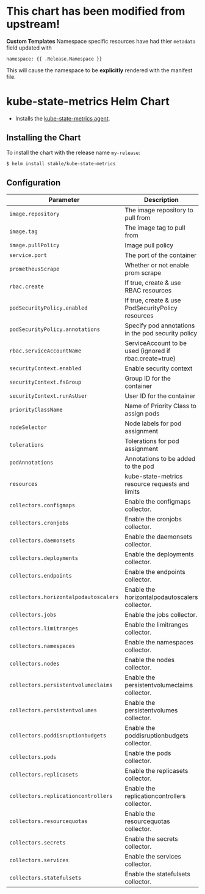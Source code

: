 # This chart has been modified from upstream!

**Custom Templates**
Namespace specific resources have had thier `metadata` field updated with 
```
namespace: {{ .Release.Namespace }}
```
This will cause the namespace to be **explicitly** rendered with the manifest file.

# kube-state-metrics Helm Chart

* Installs the [kube-state-metrics agent](https://github.com/kubernetes/kube-state-metrics).

## Installing the Chart

To install the chart with the release name `my-release`:

```bash
$ helm install stable/kube-state-metrics
```

## Configuration

| Parameter                             | Description                                             | Default                                     |
|---------------------------------------|---------------------------------------------------------|---------------------------------------------|
| `image.repository`                    | The image repository to pull from                       | k8s.gcr.io/kube-state-metrics               |
| `image.tag`                           | The image tag to pull from                              | `v1.5.0`                                    |
| `image.pullPolicy`                    | Image pull policy                                       | IfNotPresent                                |
| `service.port`                        | The port of the container                               | 8080                                        |
| `prometheusScrape`                    | Whether or not enable prom scrape                       | true                                        |
| `rbac.create`                         | If true, create & use RBAC resources                    | true                                        |
| `podSecurityPolicy.enabled`           | If true, create & use PodSecurityPolicy resources       | false                                       |
| `podSecurityPolicy.annotations`       | Specify pod annotations in the pod security policy      | {}                                          |
| `rbac.serviceAccountName`             | ServiceAccount to be used (ignored if rbac.create=true) | default                                     |
| `securityContext.enabled`             | Enable security context                                 | `true`                                      |
| `securityContext.fsGroup`             | Group ID for the container                              | `65534`                                     |
| `securityContext.runAsUser`           | User ID for the container                               | `65534`                                     |
| `priorityClassName`                   | Name of Priority Class to assign pods                   | `nil`                                       |
| `nodeSelector`                        | Node labels for pod assignment                          | {}                                          |
| `tolerations`                         | Tolerations for pod assignment	                      | []                                          |
| `podAnnotations`                      | Annotations to be added to the pod                      | {}                                          |
| `resources`                           | kube-state-metrics resource requests and limits         | {}                                          |
| `collectors.configmaps`               | Enable the configmaps collector.                        | true                                        |
| `collectors.cronjobs`                 | Enable the cronjobs collector.                          | true                                        |
| `collectors.daemonsets`               | Enable the daemonsets collector.                        | true                                        |
| `collectors.deployments`              | Enable the deployments collector.                       | true                                        |
| `collectors.endpoints`                | Enable the endpoints collector.                         | true                                        |
| `collectors.horizontalpodautoscalers` | Enable the horizontalpodautoscalers collector.          | true                                        |
| `collectors.jobs`                     | Enable the jobs collector.                              | true                                        |
| `collectors.limitranges`              | Enable the limitranges collector.                       | true                                        |
| `collectors.namespaces`               | Enable the namespaces collector.                        | true                                        |
| `collectors.nodes`                    | Enable the nodes collector.                             | true                                        |
| `collectors.persistentvolumeclaims`   | Enable the persistentvolumeclaims collector.            | true                                        |
| `collectors.persistentvolumes`        | Enable the persistentvolumes collector.                 | true                                        |
| `collectors.poddisruptionbudgets`     | Enable the poddisruptionbudgets collector.              | true                                        |
| `collectors.pods`                     | Enable the pods collector.                              | true                                        |
| `collectors.replicasets`              | Enable the replicasets collector.                       | true                                        |
| `collectors.replicationcontrollers`   | Enable the replicationcontrollers collector.            | true                                        |
| `collectors.resourcequotas`           | Enable the resourcequotas collector.                    | true                                        |
| `collectors.secrets`                  | Enable the secrets collector.                           | true                                        |
| `collectors.services`                 | Enable the services collector.                          | true                                        |
| `collectors.statefulsets`             | Enable the statefulsets collector.                      | true                                        |
